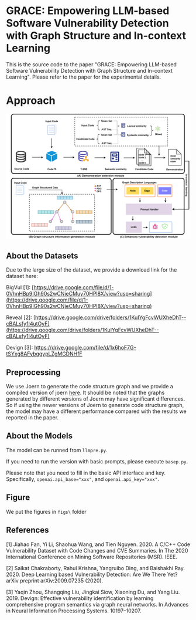 # GRACE: Empowering LLM-based Software Vulnerability Detection with Graph Structure and In-context Learning

This is the source code to the paper "GRACE: Empowering LLM-based Software Vulnerability Detection with Graph Structure and In-context Learning". Please refer to the paper for the experimental details.

# Approach

![](figs/approach.png)

## About the Datasets

Due to the large size of the dataset, we provide a download link for the dataset here:

BigVul [1]: [https://drive.google.com/file/d/1-0VhnHBp9IGh90s2wCNjeCMuy70HPl8X/view?usp=sharing](https://drive.google.com/file/d/1-0VhnHBp9IGh90s2wCNjeCMuy70HPl8X/view?usp=sharing)

Reveal [2]: [https://drive.google.com/drive/folders/1KuIYgFcvWUXheDhT--cBALsfy1I4utOyF](https://drive.google.com/drive/folders/1KuIYgFcvWUXheDhT--cBALsfy1I4utOyF)

Devign [3]: https://drive.google.com/file/d/1x6hoF7G-tSYxg8AFybggypLZgMGDNHfF



## Preprocessing

We use Joern to generate the code structure graph and we provide a compiled version of joern [here](https://drive.google.com/drive/folders/1ZktZFTbSR0NoPyFRuJDXmDsJYChoVwhF?usp=share_link). It should be noted that the graphs generated by different versions of Joern may have significant differences. So if using the newer versions of Joern to generate code structure graph, the model may have a different performance compared with the results we reported in the paper.

## About the Models

The model can be runned from `llmpre.py`.

If you need to run the version with basic prompts, please execute `basep.py`.

Please note that you need to fill in the basic API interface and key. Specifically, `openai.api_base="xxx"`, and `openai.api_key="xxx"`.

## Figure

We put the figures in `figs\` folder

## References

[1] Jiahao Fan, Yi Li, Shaohua Wang, and Tien Nguyen. 2020. A C/C++ Code Vulnerability Dataset with Code Changes and CVE Summaries. In The 2020 International Conference on Mining Software Repositories (MSR). IEEE.

[2] Saikat Chakraborty, Rahul Krishna, Yangruibo Ding, and Baishakhi Ray. 2020. Deep Learning based Vulnerability Detection: Are We There Yet? arXiv preprint arXiv:2009.07235 (2020).

[3] Yaqin Zhou, Shangqing Liu, Jingkai Siow, Xiaoning Du, and Yang Liu. 2019. Devign: Effective vulnerability identification by learning comprehensive program semantics via graph neural networks. In Advances in Neural Information Processing Systems. 10197–10207.

